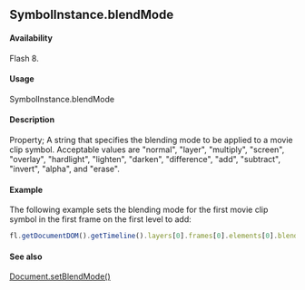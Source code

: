 ## SymbolInstance.blendMode

#### Availability

Flash 8.

#### Usage

SymbolInstance.blendMode

#### Description

Property; A string that specifies the blending mode to be applied to a movie clip symbol. Acceptable values are "normal", "layer", "multiply", "screen", "overlay", "hardlight", "lighten", "darken", "difference", "add", "subtract", "invert", "alpha", and "erase".

#### Example

The following example sets the blending mode for the first movie clip symbol in the first frame on the first level to add:

```javascript
fl.getDocumentDOM().getTimeline().layers[0].frames[0].elements[0].blendMode = "add";
```

#### See also

[Document.setBlendMode()](../Document_object/Document460.md)
